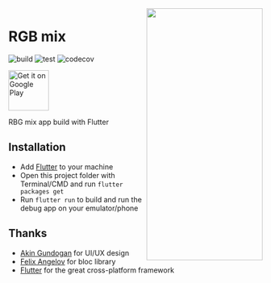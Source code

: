<img align="right"  src="https://user-images.githubusercontent.com/52353861/199533077-3d0762d4-4af5-4a2e-b9cd-9e9b403b07cd.gif" height="500" width="230">

# RGB mix

![build](https://github.com/hunghv-dev/rgb_mix/actions/workflows/build.yml/badge.svg)
![test](https://github.com/hunghv-dev/rgb_mix/actions/workflows/test.yml/badge.svg)
![codecov](https://codecov.io/gh/hunghv-dev/rgb_mix/branch/develop/graph/badge.svg?token=qzFRFZTevc)

<p align="left">
<a href="https://play.google.com/store/apps/details?id=com.zoyodev.rgbmix">
    <img alt="Get it on Google Play"
        height="80"
        src="https://play.google.com/intl/en_us/badges/images/generic/en_badge_web_generic.png" />
</a>

RBG mix app build with Flutter

## Installation

- Add [Flutter](https://flutter.dev/docs/get-started/install) to your machine
- Open this project folder with Terminal/CMD and run `flutter packages get`
- Run `flutter run` to build and run the debug app on your emulator/phone

## Thanks

- [Akin Gundogan](https://www.behance.net/gallery/99233987/RGB-mix) for UI/UX design
- [Felix Angelov](https://github.com/felangel) for bloc library
- [Flutter](https://flutter.dev) for the great cross-platform framework
